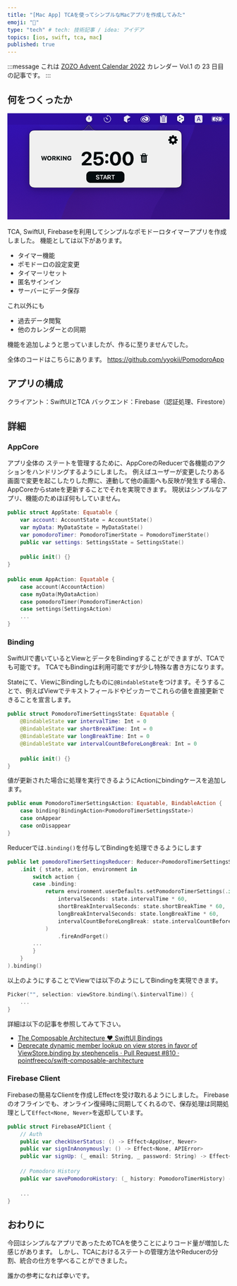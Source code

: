 ```yaml
---
title: "[Mac App] TCAを使ってシンプルなMacアプリを作成してみた"
emoji: "🍅"
type: "tech" # tech: 技術記事 / idea: アイデア
topics: [ios, swift, tca, mac]
published: true
---
```


:::message 
これは [ZOZO Advent Calendar 2022](https://qiita.com/advent-calendar/2022/zozo) カレンダー Vol.1 の 23 日目の記事です。
:::

## 何をつくったか

![pomodoro app](/images/pomodoro-mac-app.png)

TCA, SwiftUI, Firebaseを利用してシンプルなポモドーロタイマーアプリを作成しました。
機能としては以下があります。

* タイマー機能
* ポモドーロの設定変更
* タイマーリセット
* 匿名サインイン
* サーバーにデータ保存

これ以外にも

* 過去データ閲覧
* 他のカレンダーとの同期

機能を追加しようと思っていましたが、作るに至りませんでした。

全体のコードはこちらにあります。
https://github.com/yyokii/PomodoroApp

## アプリの構成

クライアント：SwiftUIとTCA
バックエンド：Firebase（認証処理、Firestore）

## 詳細

### AppCore

アプリ全体の ステートを管理するために、AppCoreのReducerで各機能のアクションをハンドリングするようにしました。
例えばユーザーが変更したりある画面で変更を起こしたりした際に、連動して他の画面へも反映が発生する場合、AppCoreからstateを更新することでそれを実現できます。
現状はシンプルなアプリ、機能のためほぼ何もしていません。

```swift
public struct AppState: Equatable {
    var account: AccountState = AccountState()
    var myData: MyDataState = MyDataState()
    var pomodoroTimer: PomodoroTimerState = PomodoroTimerState()
    public var settings: SettingsState = SettingsState()

    public init() {}
}

public enum AppAction: Equatable {
    case account(AccountAction)
    case myData(MyDataAction)
    case pomodoroTimer(PomodoroTimerAction)
    case settings(SettingsAction)
    ...
}
```

### Binding

SwiftUIで書いているとViewとデータをBindingすることができますが、TCAでも可能です。
TCAでもBindingは利用可能ですが少し特殊な書き方になります。

Stateにて、ViewにBindingしたものに`@BindableState`をつけます。そうすることで、例えばViewでテキストフィールドやピッカーでこれらの値を直接更新できることを宣言します。

```swift
public struct PomodoroTimerSettingsState: Equatable {
    @BindableState var intervalTime: Int = 0
    @BindableState var shortBreakTime: Int = 0
    @BindableState var longBreakTime: Int = 0
    @BindableState var intervalCountBeforeLongBreak: Int = 0

    public init() {}
}
```

値が更新された場合に処理を実行できるようにActionにbindingケースを追加します。

```swift
public enum PomodoroTimerSettingsAction: Equatable, BindableAction {
    case binding(BindingAction<PomodoroTimerSettingsState>)
    case onAppear
    case onDisappear
}
```

Reducerでは`.binding()`を付与してBindingを処理できるようにします

```swift
public let pomodoroTimerSettingsReducer: Reducer<PomodoroTimerSettingsState, PomodoroTimerSettingsAction, PomodoroTimerSettingsEnvironment> = .combine(
    .init { state, action, environment in
        switch action {
        case .binding:
            return environment.userDefaults.setPomodoroTimerSettings(.init(
                intervalSeconds: state.intervalTime * 60,
                shortBreakIntervalSeconds: state.shortBreakTime * 60,
                longBreakIntervalSeconds: state.longBreakTime * 60,
                intervalCountBeforeLongBreak: state.intervalCountBeforeLongBreak)
            )
                .fireAndForget()
        ...
        }
    }
).binding()
```

以上のようにすることでViewでは以下のようにしてBindingを実現できます。

```swift
Picker("", selection: viewStore.binding(\.$intervalTime)) {
    ...
}
```

詳細は以下の記事を参照してみて下さい。

* [The Composable Architecture ❤️ SwiftUI Bindings](https://www.pointfree.co/blog/posts/63-the-composable-architecture-%EF%B8%8F-swiftui-bindings)
* [Deprecate dynamic member lookup on view stores in favor of ViewStore.binding by stephencelis · Pull Request #810 · pointfreeco/swift-composable-architecture](https://github.com/pointfreeco/swift-composable-architecture/pull/810)

### Firebase Client

Firebaseの簡易なClientを作成しEffectを受け取れるようにしました。
Firebaseのオフラインでも、オンライン復帰時に同期してくれるので、保存処理は同期処理として`Effect<None, Never>`を返却しています。

```swift
public struct FirebaseAPIClient {
    // Auth
    public var checkUserStatus: () -> Effect<AppUser, Never>
    public var signInAnonymously: () -> Effect<None, APIError>
    public var signUp: (_ email: String, _ password: String) -> Effect<None, APIError>

    // Pomodoro History
    public var savePomodoroHistory: (_ history: PomodoroTimerHistory) -> Effect<None, Never>
    
    ...
}
```



## おわりに

今回はシンプルなアプリであったためTCAを使うことによりコード量が増加した感じがあります。
しかし、TCAにおけるステートの管理方法やReducerの分割、統合の仕方を学べることができました。

誰かの参考になれば幸いです。

